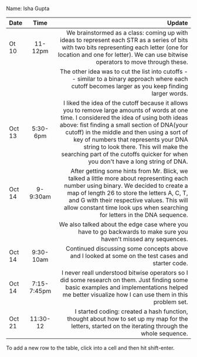 Name: Isha Gupta 

| Date   |    Time     |                                                                                                                                                                                                                                                                                                                                                                                                           Update |
|:-------|:-----------:|-----------------------------------------------------------------------------------------------------------------------------------------------------------------------------------------------------------------------------------------------------------------------------------------------------------------------------------------------------------------------------------------------------------------:|
| Ot 10  |   11-12pm   |                                                                                                                                                                                     We brainstormed as a class: coming up with ideas to represent each STR as a series of bits with two bits representing each letter (one for location and one for letter). We can use bitwise operators to move through these. |
|        |             |                                                                                                                                                                                                                                                               The other idea was to cut the list into cutoffs -- similar to a binary approach where each cutoff becomes larger as you keep finding larger words. |
| Oct 13 |  5:30-6pm   | I liked the idea of the cutoff because it allows you to remove large amounts of words at one time. I considered the idea of using both ideas above: fist finding a small section of DNA(your cutoff) in the middle and then using a sort of key of numbers that represents your DNA string to look there. This will make the searching part of the cutoffs quicker for when you don't have a long string of DNA. |
| Oct 14 |  9-9:30am   |                                                                                                   After getting some hints from Mr. Blick, we talked a little more about representing each number using binary. We decided to create a map of length 26 to store the letters A, C, T, and G with their respective values. This will allow constant time look ups when searching for letters in the DNA sequence. |
|        |             |                                                                                                                                                                                                                                                                                                 We also talked about the edge case where you have to go backwards to make sure you haven't missed any sequences. |
| Oct 14 |  9:30-10am  |                                                                                                                                                                                                                                                                                                                Continued discussing some concepts above and I looked at some on the test cases and starter code. |
| Oct 14 | 7:15-7:45pm |                                                                                                                                                                                                               I never reall understood bitwise operators so I did some research on them. Just finding some basic examples and implementations helped me better visualize how I can use them in this problem set. |
| Oct 21 |  11:30-12   |                                                                                                                                                                                                                                                              I started coding: created a hash function, thought about how to set up my map for the letters, started on the iterating through the whole sequence. |


To add a new row to the table, click into a cell and then hit shift-enter.